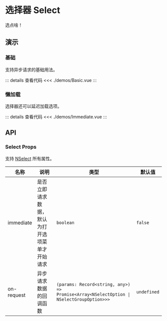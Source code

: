 # 选择器 Select

选点啥！

## 演示

### 基础

支持异步请求的基础用法。

<SelectBasic />

::: details 查看代码
<<< ./demos/Basic.vue
:::

### 懒加载

选择器还可以延迟加载选项。

<SelectImmediate />

::: details 查看代码
<<< ./demos/Immediate.vue
:::

## API

### Select Props

支持 [NSelect](https://www.naiveui.com/zh-CN/light/components/select#Select-Props) 所有属性。

| 名称       | 说明                                           | 类型                                                                                    | 默认值      |
| ---------- | ---------------------------------------------- | --------------------------------------------------------------------------------------- | ----------- |
| immediate  | 是否立即请求数据，默认为打开选项菜单才开始请求 | `boolean`                                                                               | `false`     |
| on-request | 异步请求数据的回调函数                         | `(params: Record<string, any>) => Promise<Array<NSelectOption \| NSelectGroupOption>>>` | `undefined` |
